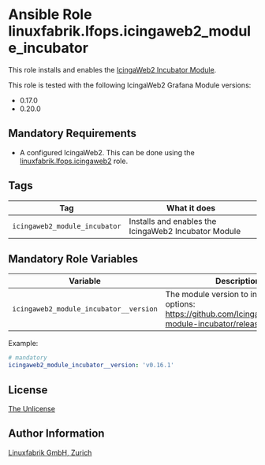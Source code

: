 # Ansible Role linuxfabrik.lfops.icingaweb2_module_incubator

This role installs and enables the [IcingaWeb2 Incubator Module](https://github.com/Icinga/icingaweb2-module-incubator).

This role is tested with the following IcingaWeb2 Grafana Module versions:

* 0.17.0
* 0.20.0


## Mandatory Requirements

* A configured IcingaWeb2. This can be done using the [linuxfabrik.lfops.icingaweb2](https://github.com/linuxfabrik/lfops/tree/main/roles/icingaweb2) role.


## Tags

| Tag                           | What it does                                         |
| ---                           | ------------                                         |
| `icingaweb2_module_incubator` | Installs and enables the IcingaWeb2 Incubator Module |


## Mandatory Role Variables

| Variable                               | Description                                                                                                      |
| --------                               | -----------                                                                                                      |
| `icingaweb2_module_incubator__version` | The module version to install. Possible options: https://github.com/Icinga/icingaweb2-module-incubator/releases. |

Example:
```yaml
# mandatory
icingaweb2_module_incubator__version: 'v0.16.1'
```


## License

[The Unlicense](https://unlicense.org/)


## Author Information

[Linuxfabrik GmbH, Zurich](https://www.linuxfabrik.ch)
